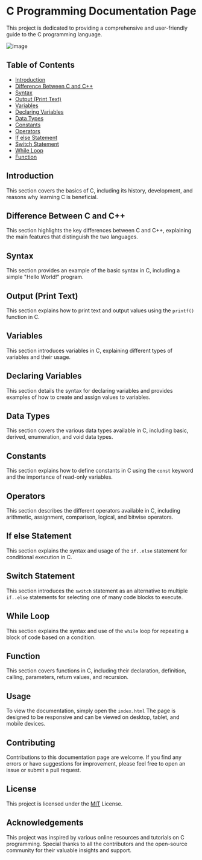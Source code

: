 
# C Programming Documentation Page

This project is dedicated to providing a comprehensive and user-friendly guide to the C programming language. 

![image](https://github.com/I-m-Sushmita/technical_documentation_page/assets/144529647/dc8c8f55-727f-4e25-978f-c842167ef327)


##  Table of Contents
- [Introduction](#introduction)
- [Difference Between C and C++](#difference-between-c-and-c)
- [Syntax](#syntax)
- [Output (Print Text)](#output-print-text)
- [Variables](#variables)
- [Declaring Variables](#declaring-variables)
- [Data Types](#data-types)
- [Constants](#constants)
- [Operators](#operators)
- [If else Statement](#if-else-statement)
- [Switch Statement](#switch-statement)
- [While Loop](#while-loop)
- [Function](#function)
## Introduction
This section covers the basics of C, including its history, development, and reasons why learning C is beneficial.
## Difference Between C and C++
This section highlights the key differences between C and C++, explaining the main features that distinguish the two languages.
## Syntax
This section provides an example of the basic syntax in C, including a simple "Hello World!" program.
## Output (Print Text)
This section explains how to print text and output values using the `printf()` function in C.
## Variables
This section introduces variables in C, explaining different types of variables and their usage.
## Declaring Variables
This section details the syntax for declaring variables and provides examples of how to create and assign values to variables.
## Data Types
This section covers the various data types available in C, including basic, derived, enumeration, and void data types.
## Constants
This section explains how to define constants in C using the `const` keyword and the importance of read-only variables.
## Operators
This section describes the different operators available in C, including arithmetic, assignment, comparison, logical, and bitwise operators.
## If else Statement
This section explains the syntax and usage of the `if..else` statement for conditional execution in C.
## Switch Statement
This section introduces the `switch` statement as an alternative to multiple `if..else` statements for selecting one of many code blocks to execute.
## While Loop
This section explains the syntax and use of the `while` loop for repeating a block of code based on a condition.
## Function
This section covers functions in C, including their declaration, definition, calling, parameters, return values, and recursion.
## Usage
To view the documentation, simply open the `index.html` The page is designed to be responsive and can be viewed on desktop, tablet, and mobile devices.


## Contributing
Contributions to this documentation page are welcome. If you find any errors or have suggestions for improvement, please feel free to open an issue or submit a pull request.



## License

This project is licensed under the [MIT](https://choosealicense.com/licenses/mit/) License.


## Acknowledgements
This project was inspired by various online resources and tutorials on C programming. Special thanks to all the contributors and the open-source community for their valuable insights and support.


